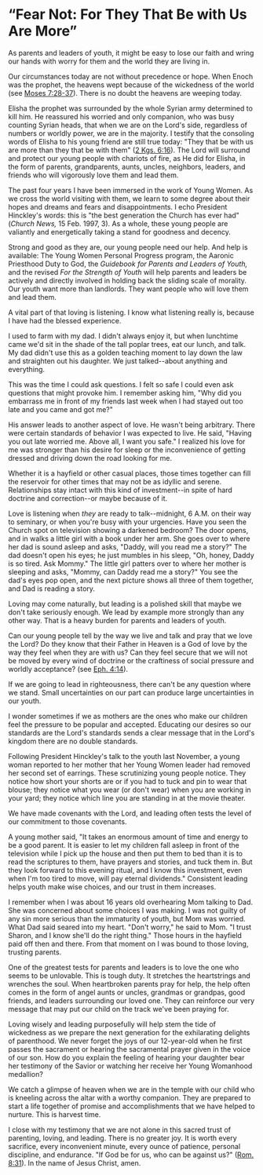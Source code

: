 # “Fear Not: For They That Be with Us Are More”

As parents and leaders of youth, it might be easy to lose our faith and wring
our hands with worry for them and the world they are living in.

Our circumstances today are not without precedence or hope. When Enoch was the
prophet, the heavens wept because of the wickedness of the world (see [Moses
7:28-37](https://www.lds.org/scriptures/pgp/moses/7.28-37?lang=eng#27)). There
is no doubt the heavens are weeping today.

Elisha the prophet was surrounded by the whole Syrian army determined to kill
him. He reassured his worried and only companion, who was busy counting Syrian
heads, that when we are on the Lord's side, regardless of numbers or worldly
power, we are in the majority. I testify that the consoling words of Elisha to
his young friend are still true today: "They that be with us are more than
they that be with them" ([2 Kgs.
6:16](https://www.lds.org/scriptures/ot/2-kgs/6.16?lang=eng#15)). The Lord
will surround and protect our young people with chariots of fire, as He did
for Elisha, in the form of parents, grandparents, aunts, uncles, neighbors,
leaders, and friends who will vigorously love them and lead them.

The past four years I have been immersed in the work of Young Women. As we
cross the world visiting with them, we learn to some degree about their hopes
and dreams and fears and disappointments. I echo President Hinckley's words:
this is "the best generation the Church has ever had" (_Church News,_ 15 Feb.
1997, 3). As a whole, these young people are valiantly and energetically
taking a stand for goodness and decency.

Strong and good as they are, our young people need our help. And help is
available: The Young Women Personal Progress program, the Aaronic Priesthood
Duty to God, the _Guidebook for Parents and Leaders of Youth,_ and the revised
_For the Strength of Youth_ will help parents and leaders be actively and
directly involved in holding back the sliding scale of morality. Our youth
want more than landlords. They want people who will love them and lead them.

A vital part of that loving is listening. I know what listening really is,
because I have had the blessed experience.

I used to farm with my dad. I didn't always enjoy it, but when lunchtime came
we'd sit in the shade of the tall poplar trees, eat our lunch, and talk. My
dad didn't use this as a golden teaching moment to lay down the law and
straighten out his daughter. We just talked--about anything and everything.

This was the time I could ask questions. I felt so safe I could even ask
questions that might provoke him. I remember asking him, "Why did you
embarrass me in front of my friends last week when I had stayed out too late
and you came and got me?"

His answer leads to another aspect of love. He wasn't being arbitrary. There
were certain standards of behavior I was expected to live. He said, "Having
you out late worried me. Above all, I want you safe." I realized his love for
me was stronger than his desire for sleep or the inconvenience of getting
dressed and driving down the road looking for me.

Whether it is a hayfield or other casual places, those times together can fill
the reservoir for other times that may not be as idyllic and serene.
Relationships stay intact with this kind of investment--in spite of hard
doctrine and correction--or maybe because of it.

Love is listening when _they_ are ready to talk--midnight, 6 A.M. on their way
to seminary, or when you're busy with your urgencies. Have you seen the Church
spot on television showing a darkened bedroom? The door opens, and in walks a
little girl with a book under her arm. She goes over to where her dad is sound
asleep and asks, "Daddy, will you read me a story?" The dad doesn't open his
eyes; he just mumbles in his sleep, "Oh, honey, Daddy is so tired. Ask Mommy."
The little girl patters over to where her mother is sleeping and asks, "Mommy,
can Daddy read me a story?" You see the dad's eyes pop open, and the next
picture shows all three of them together, and Dad is reading a story.

Loving may come naturally, but leading is a polished skill that maybe we don't
take seriously enough. We lead by example more strongly than any other way.
That is a heavy burden for parents and leaders of youth.

Can our young people tell by the way we live and talk and pray that we love
the Lord? Do they know that their Father in Heaven is a God of love by the way
they feel when they are with us? Can they feel secure that we will not be
moved by every wind of doctrine or the craftiness of social pressure and
worldly acceptance? (see [Eph.
4:14](https://www.lds.org/scriptures/nt/eph/4.14?lang=eng#13)).

If we are going to lead in righteousness, there can't be any question where we
stand. Small uncertainties on our part can produce large uncertainties in our
youth.

I wonder sometimes if we as mothers are the ones who make our children feel
the pressure to be popular and accepted. Educating our desires so our
standards are the Lord's standards sends a clear message that in the Lord's
kingdom there are no double standards.

Following President Hinckley's talk to the youth last November, a young woman
reported to her mother that her Young Women leader had removed her second set
of earrings. These scrutinizing young people notice. They notice how short
your shorts are or if you had to tuck and pin to wear that blouse; they notice
what you wear (or don't wear) when you are working in your yard; they notice
which line you are standing in at the movie theater.

We have made covenants with the Lord, and leading often tests the level of our
commitment to those covenants.

A young mother said, "It takes an enormous amount of time and energy to be a
good parent. It is easier to let my children fall asleep in front of the
television while I pick up the house and then put them to bed than it is to
read the scriptures to them, have prayers and stories, and tuck them in. But
they look forward to this evening ritual, and I know this investment, even
when I'm too tired to move, will pay eternal dividends." Consistent leading
helps youth make wise choices, and our trust in them increases.

I remember when I was about 16 years old overhearing Mom talking to Dad. She
was concerned about some choices I was making. I was not guilty of any sin
more serious than the immaturity of youth, but Mom was worried. What Dad said
seared into my heart. "Don't worry," he said to Mom. "I trust Sharon, and I
know she'll do the right thing." Those hours in the hayfield paid off then and
there. From that moment on I was bound to those loving, trusting parents.

One of the greatest tests for parents and leaders is to love the one who seems
to be unlovable. This is tough duty. It stretches the heartstrings and
wrenches the soul. When heartbroken parents pray for help, the help often
comes in the form of angel aunts or uncles, grandmas or grandpas, good
friends, and leaders surrounding our loved one. They can reinforce our very
message that may put our child on the track we've been praying for.

Loving wisely and leading purposefully will help stem the tide of wickedness
as we prepare the next generation for the exhilarating delights of parenthood.
We never forget the joys of our 12-year-old when he first passes the sacrament
or hearing the sacramental prayer given in the voice of our son. How do you
explain the feeling of hearing your daughter bear her testimony of the Savior
or watching her receive her Young Womanhood medallion?

We catch a glimpse of heaven when we are in the temple with our child who is
kneeling across the altar with a worthy companion. They are prepared to start
a life together of promise and accomplishments that we have helped to nurture.
This is harvest time.

I close with my testimony that we are not alone in this sacred trust of
parenting, loving, and leading. There is no greater joy. It is worth every
sacrifice, every inconvenient minute, every ounce of patience, personal
discipline, and endurance. "If God be for us, who can be against us?" ([Rom.
8:31](https://www.lds.org/scriptures/nt/rom/8.31?lang=eng#30)). In the name of
Jesus Christ, amen.

